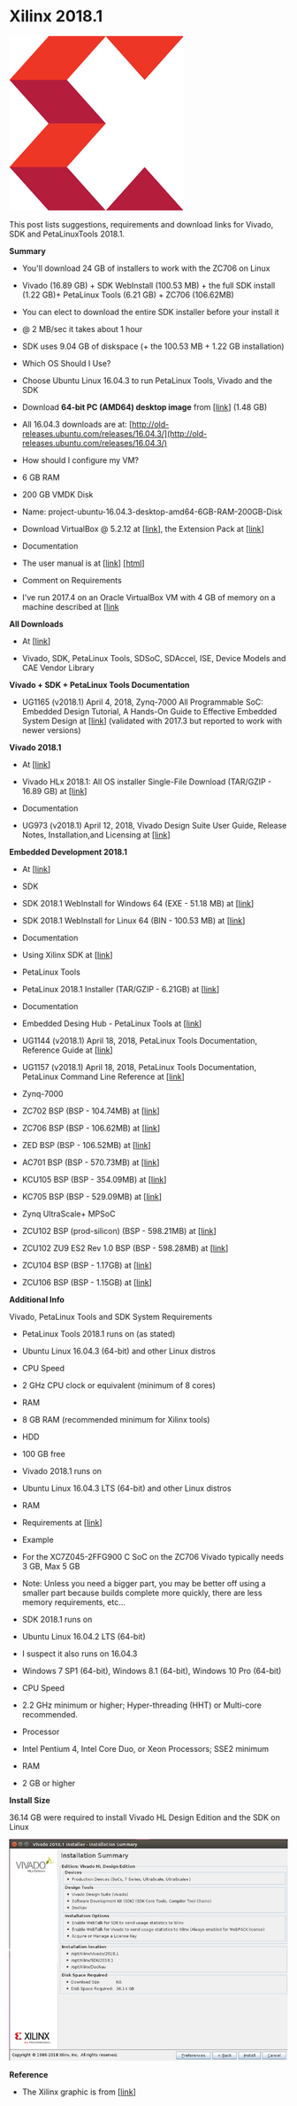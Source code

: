 # Xilinx 2018.1

![xilinx_logo_1](xilinx_logo_1.png)

This post lists suggestions, requirements and download links for Vivado, SDK and PetaLinuxTools 2018.1.

**Summary**

-   You'll download 24 GB of installers to work with the ZC706 on Linux
    
-   Vivado (16.89 GB) + SDK WebInstall (100.53 MB) + the full SDK install (1.22 GB)+ PetaLinux Tools (6.21 GB) + ZC706 (106.62MB)
    
-   You can elect to download the entire SDK installer before your install it
    
-   @ 2 MB/sec it takes about 1 hour
    
-   SDK uses 9.04 GB of diskspace (+ the 100.53 MB + 1.22 GB installation)
    
-   Which OS Should I Use?
    
-   Choose Ubuntu Linux 16.04.3 to run PetaLinux Tools, Vivado and the SDK
    
-   Download **64-bit PC (AMD64) desktop image** from \[[link](http://old-releases.ubuntu.com/releases/16.04.3/ubuntu-16.04.3-desktop-amd64.iso)\] (1.48 GB)
    
-   All 16.04.3 downloads are at: [http://old-releases.ubuntu.com/releases/16.04.3/](http://old-releases.ubuntu.com/releases/16.04.3/)
    
-   How should I configure my VM?
    
-   6 GB RAM
    
-   200 GB VMDK Disk
    
-   Name: project-ubuntu-16.04.3-desktop-amd64-6GB-RAM-200GB-Disk
    
-   Download VirtualBox @ 5.2.12 at \[[link](http://download.virtualbox.org/virtualbox/5.2.12/VirtualBox-5.2.12-122591-Win.exe)\], the Extension Pack at \[[link](http://download.virtualbox.org/virtualbox/5.2.12/Oracle_VM_VirtualBox_Extension_Pack-5.2.12.vbox-extpack)\]
    
-   Documentation
    
-   The user manual is at \[[link](http://download.virtualbox.org/virtualbox/5.2.12/UserManual.pdf)\] \[[html](http://www.virtualbox.org/manual)\]
    
-   Comment on Requirements
    
-   I've run 2017.4 on an Oracle VirtualBox VM with 4 GB of memory on a machine described at \[[link](http://www.zachpfeffer.com/single-post/2017/01/28/New-T460-System-Information)
    

**All Downloads**

-   At \[[link](http://www.xilinx.com/support/download/index.html/content/xilinx/en/downloadNav/vivado-design-tools.html)\]
    
-   Vivado, SDK, PetaLinux Tools, SDSoC, SDAccel, ISE, Device Models and CAE Vendor Library
    

**Vivado + SDK + PetaLinux Tools Documentation**

-   UG1165 (v2018.1) April 4, 2018, Zynq-7000 All Programmable SoC: Embedded Design Tutorial, A Hands-On Guide to Effective Embedded System Design at \[[link](http://www.xilinx.com/support/documentation/sw_manuals/xilinx2018_1/ug1165-zynq-embedded-design-tutorial.pdf)\] (validated with 2017.3 but reported to work with newer versions)
    

**Vivado 2018.1**

-   At \[[link](http://www.xilinx.com/support/download/index.html/content/xilinx/en/downloadNav/vivado-design-tools/2018-1.html)\]
    
-   Vivado HLx 2018.1: All OS installer Single-File Download (TAR/GZIP - 16.89 GB) at \[[link](http://www.xilinx.com/member/forms/download/xef.html?filename=Xilinx_Vivado_SDK_2018.1_0405_1.tar.gz)[\]](http://www.xilinx.com/member/forms/download/xef.html?filename=Xilinx_Vivado_SDK_2018.1_0405_1.tar.gz)
    
-   Documentation
    
-   UG973 (v2018.1) April 12, 2018, Vivado Design Suite User Guide, Release Notes, Installation,and Licensing at \[[link](http://www.xilinx.com/support/documentation/sw_manuals/xilinx2018_1/ug973-vivado-release-notes-install-license.pdf)\]
    

**Embedded Development 2018.1**

-   At \[[link](http://www.xilinx.com/support/download/index.html/content/xilinx/en/downloadNav/embedded-design-tools/2018-1.html)\]
    
-   SDK
    
-   SDK 2018.1 WebInstall for Windows 64 (EXE - 51.18 MB) at \[[link](http://www.xilinx.com/member/forms/download/xef.html?filename=Xilinx_SDK_2018.1_0405_1_Win64.exe)\]
    
-   SDK 2018.1 WebInstall for Linux 64 (BIN - 100.53 MB) at \[[link](http://www.xilinx.com/member/forms/download/xef.html?filename=Xilinx_SDK_2018.1_0405_1_Lin64.bin)\]
    
-   Documentation
    
-   Using Xilinx SDK at \[[link](http://www.xilinx.com/html_docs/xilinx2018_1/SDK_Doc/index.html)\]
    
-   PetaLinux Tools
    
-   PetaLinux 2018.1 Installer (TAR/GZIP - 6.21GB) at \[[link](http://www.xilinx.com/member/forms/download/xef.html?filename=petalinux-v2018.1-final-installer.run)\]
    
-   Documentation
    
-   Embedded Desing Hub - PetaLinux Tools at \[[link](http://www.xilinx.com/support/documentation-navigation/design-hubs/dh0016-petalinux-tools-hub.html)\]
    
-   UG1144 (v2018.1) April 18, 2018, PetaLinux Tools Documentation, Reference Guide at \[[link](http://www.xilinx.com/support/documentation/sw_manuals/xilinx2018_1/ug1144-petalinux-tools-reference-guide.pdf)\]
    
-   UG1157 (v2018.1) April 18, 2018, PetaLinux Tools Documentation, PetaLinux Command Line Reference at \[[link](http://www.xilinx.com/support/documentation/sw_manuals/xilinx2018_1/ug1157-petalinux-tools-command-line-guide.pdf)\]
    
-   Zynq-7000
    
-   ZC702 BSP (BSP - 104.74MB) at \[[link](http://www.xilinx.com/member/forms/download/xef.html?filename=xilinx-zc702-v2018.1-final.bsp)\]
    
-   ZC706 BSP (BSP - 106.62MB) at \[[link](http://www.xilinx.com/member/forms/download/xef.html?filename=xilinx-zc706-v2018.1-final.bsp)\]
    
-   ZED BSP (BSP - 106.52MB) at \[[link](http://www.xilinx.com/member/forms/download/xef.html?filename=avnet-digilent-zedboard-v2018.1-final.bsp)\]
    
-   AC701 BSP (BSP - 570.73MB) at \[[link](http://www.xilinx.com/member/forms/download/xef.html?filename=xilinx-ac701-v2018.1-final.bsp)\]
    
-   KCU105 BSP (BSP - 354.09MB) at \[[link](http://www.xilinx.com/member/forms/download/xef.html?filename=xilinx-kcu105-axi-full-v2018.1-final.bsp)\]
    
-   KC705 BSP (BSP - 529.09MB) at \[[link](http://www.xilinx.com/member/forms/download/xef.html?filename=xilinx-kc705-v2018.1-final.bsp)\]
    
-   Zynq UltraScale+ MPSoC
    
-   ZCU102 BSP (prod-silicon) (BSP - 598.21MB) at \[[link](http://www.xilinx.com/member/forms/download/xef.html?filename=xilinx-zcu102-v2018.1-final.bsp)\]
    
-   ZCU102 ZU9 ES2 Rev 1.0 BSP (BSP - 598.28MB) at \[[link](http://www.xilinx.com/member/forms/download/xef.html?filename=xilinx-zcu102-zu9-es2-rev1.0-v2018.1-final.bsp)\]
    
-   ZCU104 BSP (BSP - 1.17GB) at \[[link](http://www.xilinx.com/member/forms/download/xef.html?filename=xilinx-zcu104-v2018.1-final.bsp)\]
    
-   ZCU106 BSP (BSP - 1.15GB) at \[[link](http://www.xilinx.com/member/forms/download/xef.html?filename=xilinx-zcu106-v2018.1-final.bsp)\]
    

**Additional Info**

Vivado, PetaLinux Tools and SDK System Requirements

-   PetaLinux Tools 2018.1 runs on (as stated)
    
-   Ubuntu Linux 16.04.3 (64-bit) and other Linux distros
    
-   CPU Speed
    
-   2 GHz CPU clock or equivalent (minimum of 8 cores)
    
-   RAM
    
-   8 GB RAM (recommended minimum for Xilinx tools)
    
-   HDD
    
-   100 GB free
    
-   Vivado 2018.1 runs on
    
-   Ubuntu Linux 16.04.3 LTS (64-bit) and other Linux distros
    
-   RAM
    
-   Requirements at \[[link](http://www.xilinx.com/products/design-tools/vivado/memory.html)\]
    
-   Example
    
-   For the XC7Z045-2FFG900 C SoC on the ZC706 Vivado typically needs 3 GB, Max 5 GB
    
-   Note: Unless you need a bigger part, you may be better off using a smaller part because builds complete more quickly, there are less memory requirements, etc...
    
-   SDK 2018.1 runs on
    
-   Ubuntu Linux 16.04.2 LTS (64-bit)
    
-   I suspect it also runs on 16.04.3
    
-   Windows 7 SP1 (64-bit), Windows 8.1 (64-bit), Windows 10 Pro (64-bit)
    
-   CPU Speed
    
-   2.2 GHz minimum or higher; Hyper-threading (HHT) or Multi-core recommended.
    
-   Processor
    
-   Intel Pentium 4, Intel Core Duo, or Xeon Processors; SSE2 minimum
    
-   RAM
    
-   2 GB or higher
    

**Install Size**

36.14 GB were required to install Vivado HL Design Edition and the SDK on Linux

![installation_summary_2](installation_summary_2.png)

**Reference**

-   The Xilinx graphic is from \[[link](http://pbs.twimg.com/profile_images/535545777020338176/pEWdIYq__400x400.png)\]